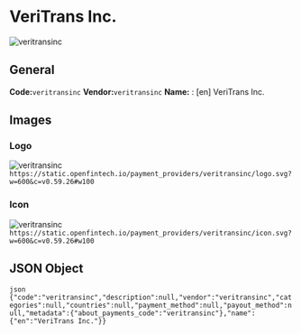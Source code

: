 # VeriTrans Inc. 
![veritransinc](https://static.openfintech.io/payment_providers/veritransinc/logo.svg?w=600&c=v0.59.26#w100) 
## General 
**Code:**`veritransinc` 
**Vendor:**`veritransinc` 
**Name:** 
:	[en] VeriTrans Inc. 
## Images 
### Logo 
![veritransinc](https://static.openfintech.io/payment_providers/veritransinc/logo.svg?w=600&c=v0.59.26#w100) 
``` https://static.openfintech.io/payment_providers/veritransinc/logo.svg?w=600&c=v0.59.26#w100 ``` 
### Icon 
![veritransinc](https://static.openfintech.io/payment_providers/veritransinc/icon.svg?w=600&c=v0.59.26#w100) 
``` https://static.openfintech.io/payment_providers/veritransinc/icon.svg?w=600&c=v0.59.26#w100 ``` 
## JSON Object 
```json {"code":"veritransinc","description":null,"vendor":"veritransinc","categories":null,"countries":null,"payment_method":null,"payout_method":null,"metadata":{"about_payments_code":"veritransinc"},"name":{"en":"VeriTrans Inc."}} ``` 

